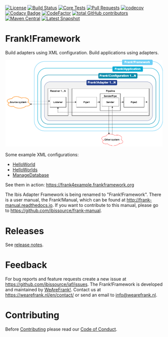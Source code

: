 [![License](https://img.shields.io/badge/License-Apache%202.0-blue.svg)](https://github.com/ibissource/iaf/blob/master/LICENSE)
[![Build Status](https://api.travis-ci.org/ibissource/iaf.svg?branch=master)](https://travis-ci.org/ibissource/iaf)
[![Core Tests](https://github.com/ibissource/iaf/workflows/Java%20CI%20with%20Maven/badge.svg)](https://github.com/ibissource/iaf/actions?query=workflow%3A%22Java+CI+with+Maven%22+branch%3Amaster)
[![Pull Requests](https://img.shields.io/github/commit-activity/m/ibissource/iaf?label=Pull%20Requests)](https://github.com/ibissource/iaf/pulls)
[![codecov](https://codecov.io/gh/ibissource/iaf/branch/master/graph/badge.svg)](https://codecov.io/gh/ibissource/iaf)
[![Codacy Badge](https://app.codacy.com/project/badge/Grade/56a982cc39084043b2e283a146206ec9)](https://www.codacy.com/gh/ibissource/iaf/dashboard?utm_source=github.com&amp;utm_medium=referral&amp;utm_content=ibissource/iaf&amp;utm_campaign=Badge_Grade)
[![CodeFactor](https://www.codefactor.io/repository/github/ibissource/iaf/badge)](https://www.codefactor.io/repository/github/ibissource/iaf)
[![total GitHub contributors](https://img.shields.io/github/contributors-anon/ibissource/iaf.svg)](https://github.com/ibissource/iaf/graphs/contributors)
[![Maven Central](https://img.shields.io/maven-central/v/org.ibissource/ibis-adapterframework-parent.svg?label=Maven%20Central)](https://search.maven.org/search?q=g:org.ibissource)
[![Latest Snapshot](https://img.shields.io/nexus/public/org.ibissource/ibis-adapterframework-core?label=Latest%20Snapshot&server=https%3A%2F%2Fnexus.frankframework.org%2F)](https://nexus.frankframework.org/#view-repositories;releases~browsestorage)


Frank!Framework
===============

Build adapters using XML configuration. Build applications using adapters.

![Ibis AdapterFramework](IAF.png)

Some example XML configurations:
- [HelloWorld](example/src/main/resources/ConfigurationHelloWorld.xml)
- [HelloWorlds](example/src/main/resources/ConfigurationHelloWorlds.xml)
- [ManageDatabase](core/src/main/resources/IAF_Util/ConfigurationManageDatabase.xml)

See them in action: https://frank4example.frankframework.org


The Ibis Adapter Framework is being renamed to "Frank!Framework". There is a user manual, the Frank!Manual, which can
be found at <http://frank-manual.readthedocs.io>. If you want to contribute to this manual, please go to
<https://github.com/ibissource/frank-manual>.


Releases
========

See [release notes](RELEASES.md).


Feedback
========

For bug reports and feature requests create a new issue at <https://github.com/ibissource/iaf/issues>. The
Frank!Framework is developed and maintained by [WeAreFrank!](https://wearefrank.nl/). Contact us at
<https://wearefrank.nl/en/contact/> or send an email to info@wearefrank.nl.


Contributing
============

Before [Contributing](CONTRIBUTING.md) please read our [Code of Conduct](CODE_OF_CONDUCT.md).
